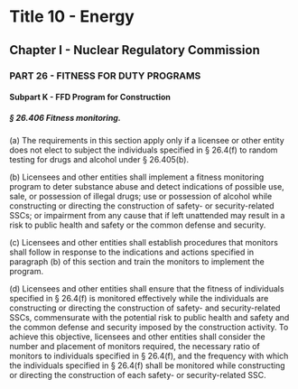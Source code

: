 
# Title 10 - Energy
## Chapter I - Nuclear Regulatory Commission
### PART 26 - FITNESS FOR DUTY PROGRAMS
#### Subpart K - FFD Program for Construction
##### § 26.406 Fitness monitoring.

(a) The requirements in this section apply only if a licensee or other entity does not elect to subject the individuals specified in § 26.4(f) to random testing for drugs and alcohol under § 26.405(b).

(b) Licensees and other entities shall implement a fitness monitoring program to deter substance abuse and detect indications of possible use, sale, or possession of illegal drugs; use or possession of alcohol while constructing or directing the construction of safety- or security-related SSCs; or impairment from any cause that if left unattended may result in a risk to public health and safety or the common defense and security.

(c) Licensees and other entities shall establish procedures that monitors shall follow in response to the indications and actions specified in paragraph (b) of this section and train the monitors to implement the program.

(d) Licensees and other entities shall ensure that the fitness of individuals specified in § 26.4(f) is monitored effectively while the individuals are constructing or directing the construction of safety- and security-related SSCs, commensurate with the potential risk to public health and safety and the common defense and security imposed by the construction activity. To achieve this objective, licensees and other entities shall consider the number and placement of monitors required, the necessary ratio of monitors to individuals specified in § 26.4(f), and the frequency with which the individuals specified in § 26.4(f) shall be monitored while constructing or directing the construction of each safety- or security-related SSC.
